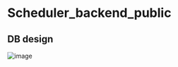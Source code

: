 # Scheduler_backend_public
## DB design
![image](https://drive.google.com/file/d/1zMvOmEYGjFiee2VKsFlzh7rCElFuZSo0/view?usp=share_link)
